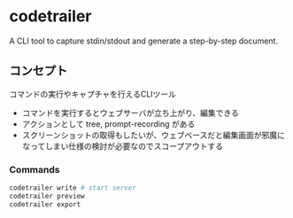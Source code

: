 # codetrailer
A CLI tool to capture stdin/stdout and generate a step-by-step document.

## コンセプト
コマンドの実行やキャプチャを行えるCLIツール

- コマンドを実行するとウェブサーバが立ち上がり、編集できる
- アクションとして tree, prompt-recording がある
- スクリーンショットの取得もしたいが、ウェブベースだと編集画面が邪魔になってしまい仕様の検討が必要なのでスコープアウトする

### Commands
```bash
codetrailer write # start server
codetrailer preview
codetrailer export
```
